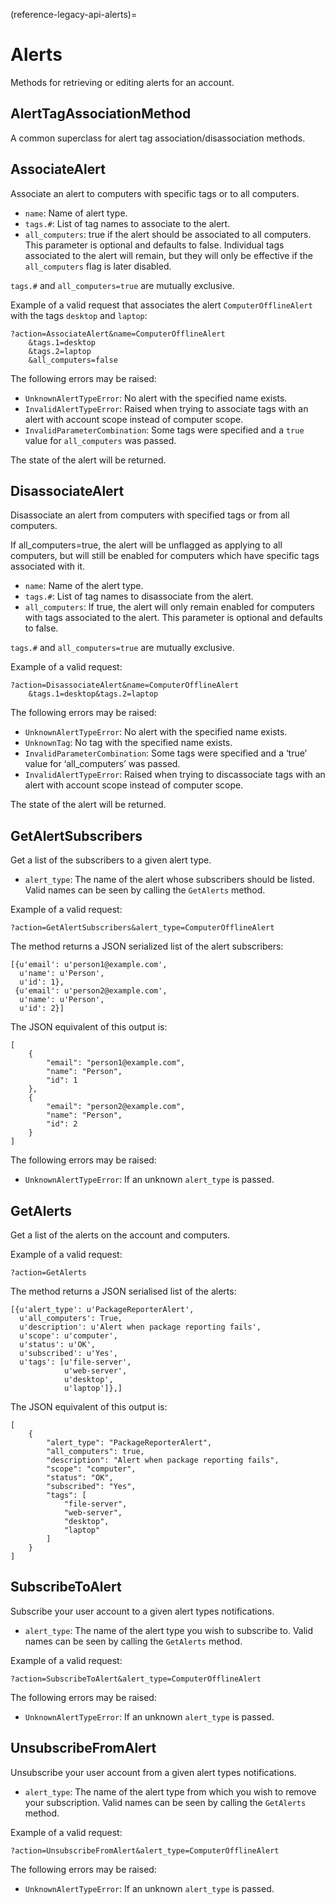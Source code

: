 (reference-legacy-api-alerts)=
# Alerts


Methods for retrieving or editing alerts for an account.

## AlertTagAssociationMethod

A common superclass for alert tag association/disassociation methods.

## AssociateAlert

Associate an alert to computers with specific tags or to all computers.

- `name`: Name of alert type.
- `tags.#`: List of tag names to associate to the alert.
- `all_computers`: true if the alert should be associated to all computers. This parameter is optional and defaults to false. Individual tags associated to the alert will remain, but they will only be effective if the `all_computers` flag is later disabled.

`tags.#` and `all_computers=true` are mutually exclusive.

Example of a valid request that associates the alert `ComputerOfflineAlert` with the tags `desktop` and `laptop`:

```text
?action=AssociateAlert&name=ComputerOfflineAlert
    &tags.1=desktop
    &tags.2=laptop
    &all_computers=false
```

The following errors may be raised:

- `UnknownAlertTypeError`: No alert with the specified name exists.
- `InvalidAlertTypeError`: Raised when trying to associate tags with an alert with account scope instead of computer scope.
- `InvalidParameterCombination`: Some tags were specified and a `true` value for `all_computers` was passed.

The state of the alert will be returned.

## DisassociateAlert

Disassociate an alert from computers with specified tags or from all computers.

If all_computers=true, the alert will be unflagged as applying to all computers, but will still be enabled for computers which have specific tags associated with it.

- `name`: Name of the alert type.
- `tags.#`: List of tag names to disassociate from the alert.
- `all_computers`: If true, the alert will only remain enabled for computers with tags associated to the alert. This parameter is optional and defaults to false.

`tags.#` and `all_computers=true` are mutually exclusive.

Example of a valid request:

```text
?action=DisassociateAlert&name=ComputerOfflineAlert
    &tags.1=desktop&tags.2=laptop
```

The following errors may be raised:

- `UnknownAlertTypeError`: No alert with the specified name exists.
- `UnknownTag`: No tag with the specified name exists.
- `InvalidParameterCombination`: Some tags were specified and a ‘true’ value for ‘all_computers’ was passed.
- `InvalidAlertTypeError`: Raised when trying to discassociate tags with an alert with account scope instead of computer scope.

The state of the alert will be returned.

## GetAlertSubscribers

Get a list of the subscribers to a given alert type.

- `alert_type`: The name of the alert whose subscribers should be listed. Valid names can be seen by calling the `GetAlerts` method.

Example of a valid request:

```text
?action=GetAlertSubscribers&alert_type=ComputerOfflineAlert
```

The method returns a JSON serialized list of the alert subscribers:

```text
[{u'email': u'person1@example.com',
  u'name': u'Person',
  u'id': 1},
 {u'email': u'person2@example.com',
  u'name': u'Person',
  u'id': 2}]
```

The JSON equivalent of this output is:

```text
[
    {
        "email": "person1@example.com",
        "name": "Person",
        "id": 1
    },
    {
        "email": "person2@example.com",
        "name": "Person",
        "id": 2
    }
]
```

The following errors may be raised:

- `UnknownAlertTypeError`: If an unknown `alert_type` is passed.

## GetAlerts

Get a list of the alerts on the account and computers.

Example of a valid request:

```text
?action=GetAlerts
```

The method returns a JSON serialised list of the alerts:

```text
[{u'alert_type': u'PackageReporterAlert',
  u'all_computers': True,
  u'description': u'Alert when package reporting fails',
  u'scope': u'computer',
  u'status': u'OK',
  u'subscribed': u'Yes',
  u'tags': [u'file-server',
            u'web-server',
            u'desktop',
            u'laptop']},]
```

The JSON equivalent of this output is:

```text
[
    {
        "alert_type": "PackageReporterAlert",
        "all_computers": true,
        "description": "Alert when package reporting fails",
        "scope": "computer",
        "status": "OK",
        "subscribed": "Yes",
        "tags": [
            "file-server",
            "web-server",
            "desktop",
            "laptop"
        ]
    }
]
```

## SubscribeToAlert

Subscribe your user account to a given alert types notifications.

- `alert_type`: The name of the alert type you wish to subscribe to. Valid names can be seen by calling the `GetAlerts` method.

Example of a valid request:

```text
?action=SubscribeToAlert&alert_type=ComputerOfflineAlert
```

The following errors may be raised:

- `UnknownAlertTypeError`: If an unknown `alert_type` is passed.

## UnsubscribeFromAlert

Unsubscribe your user account from a given alert types notifications.

- `alert_type`: The name of the alert type from which you wish to remove your subscription. Valid names can be seen by calling the `GetAlerts` method.

Example of a valid request:

```text
?action=UnsubscribeFromAlert&alert_type=ComputerOfflineAlert
```

The following errors may be raised:

- `UnknownAlertTypeError`: If an unknown `alert_type` is passed.

